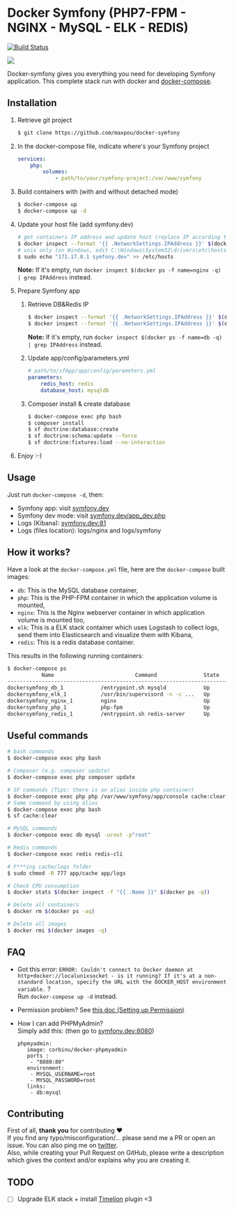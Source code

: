 # Docker Symfony (PHP7-FPM - NGINX - MySQL - ELK - REDIS)

[![Build Status](https://travis-ci.org/maxpou/docker-symfony.svg?branch=master)](https://travis-ci.org/maxpou/docker-symfony)

![](http://www.maxpou.fr/images/articles/symfony-docker/schema-v2.png)

Docker-symfony gives you everything you need for developing Symfony application. This complete stack run with docker and [docker-compose](https://docs.docker.com/compose/).

## Installation

1. Retrieve git project

    ```bash
    $ git clone https://github.com/maxpou/docker-symfony
    ```

2. In the docker-compose file, indicate where's your Symfony project

    ```yml
    services:
        php:
            volumes:
                - path/to/your/symfony-project:/var/www/symfony
    ```

3. Build containers with (with and without detached mode)

    ```bash
    $ docker-compose up
    $ docker-compose up -d
    ```

4. Update your host file (add symfony.dev)

    ```bash
    # get containers IP address and update host (replace IP according to your configuration)
    $ docker inspect --format '{{ .NetworkSettings.IPAddress }}' $(docker ps -f name=nginx -q)
    # unix only (on Windows, edit C:\Windows\System32\drivers\etc\hosts)
    $ sudo echo "171.17.0.1 symfony.dev" >> /etc/hosts
    ```

    **Note:** If it's empty, run `docker inspect $(docker ps -f name=nginx -q) | grep IPAddress` instead.

5. Prepare Symfony app
    1. Retrieve DB&Redis IP

        ```bash
        $ docker inspect --format '{{ .NetworkSettings.IPAddress }}' $(docker ps -f name=db -q)
        $ docker inspect --format '{{ .NetworkSettings.IPAddress }}' $(docker ps -f name=redis -q)
        ```

        **Note:** If it's empty, run `docker inspect $(docker ps -f name=db -q) | grep IPAddress` instead.

    2. Update app/config/parameters.yml

        ```yml
        # path/to/sfApp/app/config/parameters.yml
        parameters:
            redis_host: redis
            database_host: mysqldb
        ```

    3. Composer install & create database

        ```bash
        $ docker-compose exec php bash
        $ composer install
        $ sf doctrine:database:create
        $ sf doctrine:schema:update --force
        $ sf doctrine:fixtures:load --no-interaction
        ```

6. Enjoy :-)

## Usage

Just run `docker-compose -d`, then:

* Symfony app: visit [symfony.dev](http://symfony.dev)  
* Symfony dev mode: visit [symfony.dev/app_dev.php](http://symfony.dev/app_dev.php)  
* Logs (Kibana): [symfony.dev:81](http://symfony.dev:81)
* Logs (files location): logs/nginx and logs/symfony

## How it works?

Have a look at the `docker-compose.yml` file, here are the `docker-compose` built images:

* `db`: This is the MySQL database container,
* `php`: This is the PHP-FPM container in which the application volume is mounted,
* `nginx`: This is the Nginx webserver container in which application volume is mounted too,
* `elk`: This is a ELK stack container which uses Logstash to collect logs, send them into Elasticsearch and visualize them with Kibana,
* `redis`: This is a redis database container.

This results in the following running containers:

```bash
$ docker-compose ps
           Name                          Command               State              Ports            
--------------------------------------------------------------------------------------------------
dockersymfony_db_1            /entrypoint.sh mysqld            Up      0.0.0.0:3306->3306/tcp      
dockersymfony_elk_1           /usr/bin/supervisord -n -c ...   Up      0.0.0.0:81->80/tcp          
dockersymfony_nginx_1         nginx                            Up      443/tcp, 0.0.0.0:80->80/tcp
dockersymfony_php_1           php-fpm                          Up      0.0.0.0:9000->9000/tcp      
dockersymfony_redis_1         /entrypoint.sh redis-server      Up      0.0.0.0:6379->6379/tcp      
```

## Useful commands

```bash
# bash commands
$ docker-compose exec php bash

# Composer (e.g. composer update)
$ docker-compose exec php composer update

# SF commands (Tips: there is an alias inside php container)
$ docker-compose exec php php /var/www/symfony/app/console cache:clear
# Same command by using alias
$ docker-compose exec php bash
$ sf cache:clear

# MySQL commands
$ docker-compose exec db mysql -uroot -p"root"

# Redis commands
$ docker-compose exec redis redis-cli

# F***ing cache/logs folder
$ sudo chmod -R 777 app/cache app/logs

# Check CPU consumption
$ docker stats $(docker inspect -f "{{ .Name }}" $(docker ps -q))

# Delete all containers
$ docker rm $(docker ps -aq)

# Delete all images
$ docker rmi $(docker images -q)
```

## FAQ

* Got this error: `ERROR: Couldn't connect to Docker daemon at http+docker://localunixsocket - is it running?
If it's at a non-standard location, specify the URL with the DOCKER_HOST environment variable.` ?  
Run `docker-compose up -d` instead.

* Permission problem? See [this doc (Setting up Permission)](http://symfony.com/doc/current/book/installation.html#checking-symfony-application-configuration-and-setup)

* How I can add PHPMyAdmin?  
Simply add this: (then go to [symfony.dev:8080](http://symfony.dev:8080))

    ```
    phpmyadmin:
       image: corbinu/docker-phpmyadmin
       ports :
        - "8080:80"
       environment:
        - MYSQL_USERNAME=root
        - MYSQL_PASSWORD=root
       links:
        - db:mysql
    ```


## Contributing

First of all, **thank you** for contributing ♥  
If you find any typo/misconfiguration/... please send me a PR or open an issue. You can also ping me on [twitter](https://twitter.com/_maxpou).  
Also, while creating your Pull Request on GitHub, please write a description which gives the context and/or explains why you are creating it.


## TODO

- [ ] Upgrade ELK stack + install [Timelion](https://github.com/elastic/timelion) plugin <3
